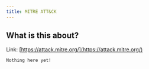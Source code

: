 ```yaml
---
title: MITRE ATT&CK
---
```


## What is this about?

Link: [https://attack.mitre.org/](https://attack.mitre.org/)

```
Nothing here yet!
```